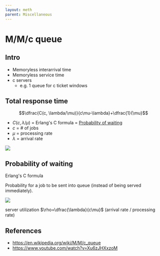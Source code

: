 ```yaml
---
layout: meth
parent: Miscellaneous
---
```


# M/M/c queue

## Intro

- Memoryless interarrival time
- Memoryless service time
- c servers
	- e.g. 1 queue for c ticket windows

## Total response time

$$\dfrac{C(c, \lambda/\mu)}{c\mu-\lambda}+\dfrac{1}{\mu}$$

- $C(c, \lambda/\mu)$ = Erlang's C formula = [Probability of waiting](#Probability%20of%20waiting)
- $c$ = # of jobs
- $\mu$ = processing rate
- $\lambda$ = arrival rate

![](https://i.imgur.com/8QxXFIk.png)

## Probability of waiting

Erlang's C formula

Probability for a job to be sent into queue (instead of being served immediately).

![](https://i.imgur.com/jtOrN7w.png)

server utilization $\rho=\dfrac{\lambda}{c\mu}$ (arrival rate / processing rate)

## References

- <https://en.wikipedia.org/wiki/M/M/c_queue>
- <https://www.youtube.com/watch?v=Xu6zJHXxzoM>